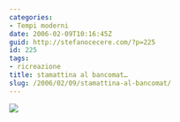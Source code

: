 ```yaml
---
categories:
- Tempi moderni
date: 2006-02-09T10:16:45Z
guid: http://stefanocecere.com/?p=225
id: 225
tags:
- ricreazione
title: stamattina al bancomat…
slug: /2006/02/09/stamattina-al-bancomat/
---
```


![](/wp-content/berlusconi_al_bancomat.jpg)